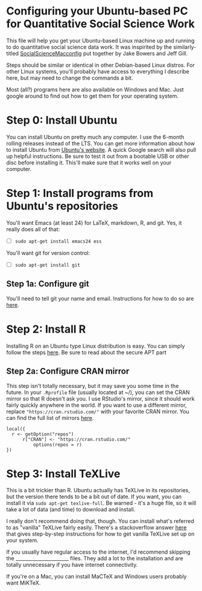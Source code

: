 # Configuring your Ubuntu-based PC for Quantitative Social Science Work
This file will help you get your Ubuntu-based Linux machine up and
running to do quantitative social science data work. It was inspirited
by the similarly-titled
[SocialScienceMacconfig](https://github.com/jwbowers/SocialScienceMacConfig)
put together by Jake Bowers and Jeff Gill.

Steps should be similar or identical in other Debian-based Linux
distros. For other Linux systems, you'll probably have access to
everything I describe here, but may need to change the commands a
bit.

Most (all?) programs here are also available on Windows and Mac. Just
google around to find out how to get them for your operating system. 

# Step 0: Install Ubuntu
You can install Ubuntu on pretty much any computer. I use the 6-month
rolling releases instead of the LTS. You can get more information
about how to install Ubuntu from
[Ubuntu's website](http://www.ubuntu.com/). A quick Google search will
also pull up helpful instructions. Be sure to test it out from a
bootable USB or other disc before installing it. This'll make sure
that it works well on your computer. 

# Step 1: Install programs from Ubuntu's repositories
You'll want Emacs (at least 24) for LaTeX, markdown, R, and git. Yes,
it really does all of that:
- [ ] `sudo apt-get install emacs24 ess`

You'll want git for version control:
- [ ] `sudo apt-get install git`

## Step 1a: Configure git
You'll need to tell git your name and email. Instructions for how to
do so are [here](). 

# Step 2: Install R
Installing R on an Ubuntu type Linux distribution is easy. You can
simply follow the steps
[here](https://cran.r-project.org/bin/linux/ubuntu/README). Be sure to
read about the secure APT part

## Step 2a: Configure CRAN mirror
This step isn't totally necessary, but it may save you some time in
the future. In your `.Rprofile` file (usually located at ~/), you can
set the CRAN mirror so that R doesn't ask you. I use RStudio's mirror,
since it should work fairly quickly anywhere in the world. If you want
to use a different mirror, replace `"https://cran.rstudio.com/"` with
your favorite CRAN mirror. You can find the full list of mirrors [here]().

    local({
      r <- getOption("repos")
          r["CRAN"] <- "https://cran.rstudio.com/"
              options(repos = r)
    })


# Step 3: Install TeXLive
This is a bit trickier than R. Ubuntu actually has TeXLive in its
repositories, but the version there tends to be a bit out of date. If
you want, you can install it via `sudo apt-get texlive-full`. Be
warned - it's a huge file, so it will take a lot of data (and time) to
download and install.

I really don't recommend doing that, though. You can install what's
referred to as "vanilla" TeXLive fairly easily. There's a stackoverflow
answer [here]() that gives step-by-step instructions for how to get
vanilla TeXLive set up on your system.

If you usually have regular access to the internet, I'd recommend
skipping the ______________________ files. They add a lot to the
installation and are totally unnecessary if you have internet
connectivity. 

If you're on a Mac, you can install MaCTeX and Windows users probably
want MiKTeX. 

